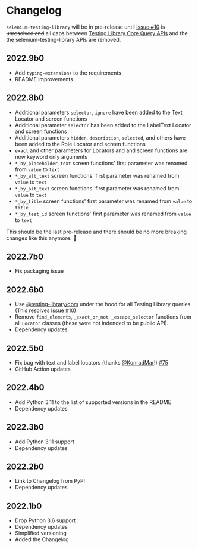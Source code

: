 # Changelog

`selenium-testing-library` will be in pre-release until ~~[Issue #10](https://github.com/anze3db/selenium-testing-library/issues/10) is unresolved and~~ all gaps between [Testing Library Core Query APIs](https://testing-library.com/docs/queries/about) and the the selenium-testing-library APIs are removed.

## 2022.9b0
- Add `typing-extensions` to the requirements
- README improvements

## 2022.8b0
- Additional parameters `selector`, `ignore` have been added to the Text Locator and screen functions
- Additional parameter `selector` has been added to the LabelText Locator and screen functions
- Additional parameters `hidden`, `description`, `selected`, and others have been added to the Role Locator and screen functions
- `exact` and other parameters for Locators and and screen functions are now keyword only arguments
- `*_by_placeholder_text` screen functions' first parameter was renamed from `value` to `text`
- `*_by_alt_text` screen functions' first parameter was renamed from `value` to `text`
- `*_by_alt_text` screen functions' first parameter was renamed from `value` to `text`
- `*_by_title` screen functions' first parameter was renamed from `value` to `title`
- `*_by_test_id` screen functions' first parameter was renamed from `value` to `text`

This should be the last pre-release and there should be no more breaking changes like this anymore. 🤞

## 2022.7b0
- Fix packaging issue

## 2022.6b0
- Use [@testing-library/dom](https://www.npmjs.com/package/@testing-library/dom) under the hood for all Testing Library queries. (This resolves [Issue #10](https://github.com/anze3db/selenium-testing-library/issues/10))
- Remove `find_elements`, `_exact_or_not`, `_escape_selector` functions from all `Locator` classes (these were not indended to be public API).
- Dependency updates

## 2022.5b0
- Fix bug with text and label locators (thanks [@KonradMar](https://github.com/KonradMar)!) [#75](https://github.com/anze3db/selenium-testing-library/pull/75)
- GitHub Action updates

## 2022.4b0
- Add Python 3.11 to the list of supported versions in the README
- Dependency updates

## 2022.3b0

- Add Python 3.11 support
- Dependency updates

## 2022.2b0

- Link to Changelog from PyPI
- Dependency updates

## 2022.1b0

- Drop Python 3.6 support
- Dependency updates
- Simplified versioning
- Added the Changelog
